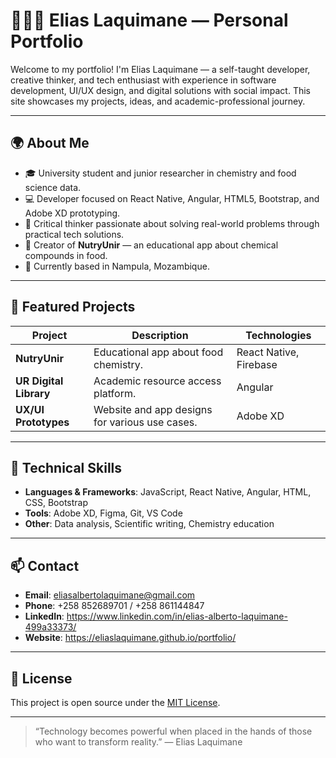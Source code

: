 # 👨🏽‍💻 Elias Laquimane — Personal Portfolio

Welcome to my portfolio! I'm Elias Laquimane — a self-taught developer, creative thinker, and tech enthusiast with experience in software development,
UI/UX design, and digital solutions with social impact. This site showcases my projects, ideas, and academic-professional journey.

---

## 🌍 About Me

- 🎓 University student and junior researcher in chemistry and food science data.
- 💻 Developer focused on React Native, Angular, HTML5, Bootstrap, and Adobe XD prototyping.
- 🧠 Critical thinker passionate about solving real-world problems through practical tech solutions.
- 🧪 Creator of **NutryUnir** — an educational app about chemical compounds in food.
- 📍 Currently based in Nampula, Mozambique.

---

## 🚀 Featured Projects

| Project              | Description                                              | Technologies              |
|----------------------|----------------------------------------------------------|---------------------------|
| **NutryUnir**       | Educational app about food chemistry.                    | React Native, Firebase    |
| **UR Digital Library** | Academic resource access platform.                     | Angular                  |
| **UX/UI Prototypes** | Website and app designs for various use cases.          | Adobe XD                  |

---

## 🧰 Technical Skills

- **Languages & Frameworks**: JavaScript, React Native, Angular, HTML, CSS, Bootstrap
- **Tools**: Adobe XD, Figma,  Git, VS Code
- **Other**: Data analysis, Scientific writing, Chemistry education

---

## 📫 Contact

- **Email**: eliasalbertolaquimane@gmail.com  
- **Phone**: +258 852689701 / +258 861144847  
- **LinkedIn**: https://www.linkedin.com/in/elias-alberto-laquimane-499a33373/
- **Website**:  https://eliaslaquimane.github.io/portfolio/

---

## 📜 License

This project is open source under the [MIT License](LICENSE).

---

> “Technology becomes powerful when placed in the hands of those who want to transform reality.” — Elias Laquimane
